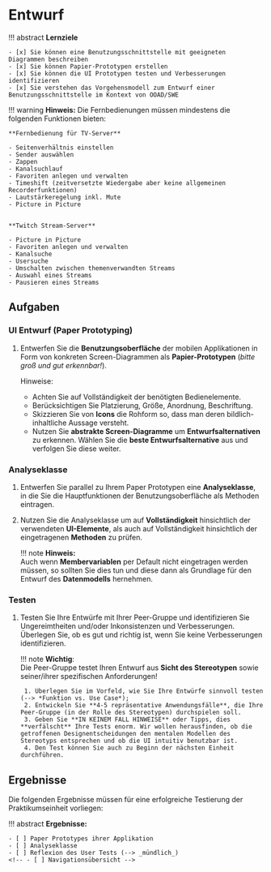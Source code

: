 # Entwurf

!!! abstract
    **Lernziele**

    - [x] Sie können eine Benutzungsschnittstelle mit geeigneten Diagrammen beschreiben
    - [x] Sie können Papier-Prototypen erstellen
    - [x] Sie können die UI Prototypen testen und Verbesserungen identifizieren
    - [x] Sie verstehen das Vorgehensmodell zum Entwurf einer Benutzungsschnittstelle im Kontext von OOAD/SWE

!!! warning
    **Hinweis:** Die Fernbedienungen müssen mindestens die folgenden Funktionen bieten: 
    <!-- (_siehe auch die im Kapitel [Vorbemerkung](vorbemerkung.md) aufgezählten Funktionen_).   -->

    **Fernbedienung für TV-Server**

    - Seitenverhältnis einstellen  
    - Sender auswählen
    - Zappen
    - Kanalsuchlauf
    - Favoriten anlegen und verwalten
    - Timeshift (zeitversetzte Wiedergabe aber keine allgemeinen Recorderfunktionen)
    - Lautstärkeregelung inkl. Mute
    - Picture in Picture


    **Twitch Stream-Server**

    - Picture in Picture
    - Favoriten anlegen und verwalten
    - Kanalsuche 
    - Usersuche
    - Umschalten zwischen themenverwandten Streams
    - Auswahl eines Streams
    - Pausieren eines Streams


## Aufgaben

### UI Entwurf (Paper Prototyping)
1. Entwerfen Sie die **Benutzungsoberfläche** der mobilen Applikationen in Form von konkreten Screen-Diagrammen als **Papier-Prototypen** (*bitte groß und gut erkennbar!*). 

    Hinweise:

    - Achten Sie auf Vollständigkeit der benötigten Bedienelemente. 
    - Berücksichtigen Sie Platzierung, Größe, Anordnung, Beschriftung. 
    - Skizzieren Sie von **Icons** die Rohform so, dass man deren bildlich-inhaltliche Aussage versteht.
    - Nutzen Sie **abstrakte Screen-Diagramme** um **Entwurfsalternativen** zu erkennen. Wählen Sie die **beste Entwurfsalternative** aus und verfolgen Sie diese weiter.


### Analyseklasse
1. Entwerfen Sie parallel zu Ihrem Paper Prototypen eine **Analyseklasse**, in die Sie die Hauptfunktionen der Benutzungsoberfläche als Methoden eintragen.
2. Nutzen Sie die Analyseklasse um auf **Vollständigkeit** hinsichtlich der verwendeten **UI-Elemente**, als auch auf Vollständigkeit hinsichtlich der eingetragenen **Methoden** zu prüfen.

    !!! note
        **Hinweis:**  
        Auch wenn **Membervariablen** per Default nicht eingetragen werden müssen, so sollten Sie dies tun und diese dann als Grundlage für den Entwurf des **Datenmodells** hernehmen.

<!-- ### Navigationsübersicht (_entfällt!_)
1. Zeichnen Sie die **abstrakte Navigationsübersicht** zu Ihrem Entwurf inkl. aller **Aktionen**, die einen Übergang von einem Screen zu einem Anderen initieren. Denken Sie auch an **Bedingungen**, die für einen Screenwechsel erfüllt sein müssen bzw. an deren Evaluierung die Ausführung einer Aktion gekoppelt ist.

    !!! note
        **Wohlgemerkt:** Eine Navigationsübersicht hat Screens als Knoten, nicht Bedienelemente! (beliebtes Missverständnis) -->


### Testen
1. Testen Sie Ihre Entwürfe mit Ihrer Peer-Gruppe und identifizieren Sie Ungereimtheiten und/oder Inkonsistenzen und Verbesserungen. Überlegen Sie, ob es gut und richtig ist, wenn Sie keine Verbesserungen identifizieren.

    !!! note
        **Wichtig**:  
        Die Peer-Gruppe testet Ihren Entwurf aus **Sicht des Stereotypen** sowie seiner/ihrer spezifischen Anforderungen!

        1. Überlegen Sie im Vorfeld, wie Sie Ihre Entwürfe sinnvoll testen (--> *Funktion vs. Use Case*); 
        2. Entwickeln Sie **4-5 repräsentative Anwendungsfälle**, die Ihre Peer-Gruppe (in der Rolle des Stereotypen) durchspielen soll.
        3. Geben Sie **IN KEINEM FALL HINWEISE** oder Tipps, dies **verfälscht** Ihre Tests enorm. Wir wollen herausfinden, ob die getroffenen Designentscheidungen den mentalen Modellen des Stereotyps entsprechen und ob die UI intuitiv benutzbar ist. 
        4. Den Test können Sie auch zu Beginn der nächsten Einheit durchführen.


## Ergebnisse

Die folgenden Ergebnisse müssen für eine erfolgreiche Testierung der Praktikumseinheit vorliegen:

!!! abstract
    __Ergebnisse:__

    - [ ] Paper Prototypes ihrer Applikation
    - [ ] Analyseklasse
    - [ ] Reflexion des User Tests (--> _mündlich_)
    <!-- - [ ] Navigationsübersicht -->